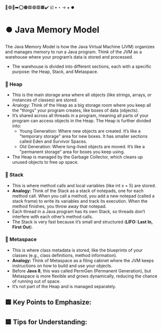 🔵🟢🔴➡️⭕🟠🟦🟣🟥🟧✔️ ☑️ • ‣ → ⁕ ⏺️

# ⏺️ Java Memory Model

The Java Memory Model is how the Java Virtual Machine (JVM) organizes and manages memory to run a Java program. Think of the JVM as a warehouse where your program’s data is stored and processed.

- The warehouse is divided into different sections, each with a specific purpose: the Heap, Stack, and Metaspace.

### 🔵 Heap

- This is the main storage area where all objects (like strings, arrays, or instances of classes) are stored.
- Analogy: Think of the Heap as a big storage room where you keep all the "things" your program creates, like boxes of data (objects).
- It’s shared across all threads in a program, meaning all parts of your program can access objects in the Heap.
  The Heap is further divided into:
  - Young Generation: Where new objects are created. It’s like a "temporary storage" area for new boxes. It has smaller sections called Eden and Survivor Spaces.
  - Old Generation: Where long-lived objects are moved. It’s like a "permanent storage" area for boxes you keep using.
- The Heap is managed by the Garbage Collector, which cleans up unused objects to free up space.

### 🔵 Stack

- This is where method calls and local variables (like int x = 5) are stored.
- **Analogy:** Think of the Stack as a stack of notepads, one for each method call. When you call a method, you add a new notepad (called a stack frame) to write its variables and track its execution. When the method finishes, you throw away that notepad.
- Each thread in a Java program has its own Stack, so threads don’t interfere with each other’s method calls.
- The Stack is very fast because it’s small and structured (**LIFO: Last In, First Out**).

### 🔵 Metaspace

- This is where class metadata is stored, like the blueprints of your classes (e.g., class definitions, method information).
- **Analogy:** Think of Metaspace as a filing cabinet where the JVM keeps instructions on how to build and use your objects.
- Before **Java 8**, this was called PermGen (Permanent Generation), but Metaspace is more flexible and grows dynamically, reducing the chance of running out of space.
- It’s not part of the Heap and is managed separately.

## 🟦 Key Points to Emphasize:

## 🟦 Tips for Understanding:
